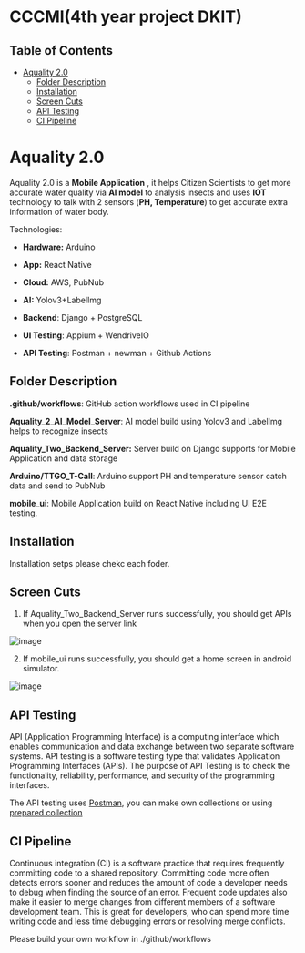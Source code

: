 # CCCMI(4th year project DKIT)

## Table of Contents

- [Aquality 2.0](#aquality)
  - [Folder Description](#folder-description)
  - [Installation](#installation)
  - [Screen Cuts](#screen-cuts)
  - [API Testing](#api-testing)
  - [CI Pipeline ](#ci-pipeline )

# Aquality 2.0

Aquality 2.0 is a **Mobile Application** , it helps Citizen Scientists to get more accurate water quality via **AI model** to analysis insects and uses **IOT** technology to talk with 2 sensors (**PH, Temperature**) to get accurate extra information of water body.

Technologies: 

- **Hardware:** Arduino

- **App:** React Native

- **Cloud:** AWS, PubNub 

- **AI:** Yolov3+LabelImg

- **Backend**: Django + PostgreSQL

- **UI Testing**: Appium + WendriveIO

- **API Testing**: Postman + newman + Github Actions

  

## Folder Description

**.github/workflows**: GitHub action workflows used in CI pipeline

**Aquality_2_AI_Model_Server**: AI model build using Yolov3 and LabelImg helps to recognize insects

**Aquality_Two_Backend_Server:**  Server build on Django supports for Mobile Application and data storage

**Arduino/TTGO_T-Call**: Arduino support PH and temperature sensor catch data and send to PubNub

**mobile_ui**: Mobile Application build on React Native including UI E2E testing.

## Installation

Installation setps please chekc each foder.

## Screen Cuts

   1. If Aquality_Two_Backend_Server runs successfully, you should get APIs when you open the server link
   
   ![image](https://cdn1.bbcode0.com/uploads/2021/2/11/7da074ece582146b6f1c4d04ad6dfcb2-full.jpg)

   2. If mobile_ui runs successfully, you should get a home screen in android simulator.
   
   ![image](https://cdn1.bbcode0.com/uploads/2021/2/11/f1fd4d8a6359fbac7257c0a2fc0ffcc7-full.png)

## API Testing
   
API (Application Programming Interface) is a computing interface which enables communication and data exchange between two separate software systems. API testing is a software testing type that validates Application Programming Interfaces (APIs). The purpose of API Testing is to check the functionality, reliability, performance, and security of the programming interfaces.
   
The API testing uses [Postman](https://www.postman.com/), you can make own collections or using [prepared collection](https://www.getpostman.com/collections/69a4df7d52a8dc4a21ee)
   
## CI Pipeline 
   
Continuous integration (CI) is a software practice that requires frequently committing code to a shared repository. Committing code more often detects errors sooner and reduces the amount of code a developer needs to debug when finding the source of an error. Frequent code updates also make it easier to merge changes from different members of a software development team. This is great for developers, who can spend more time writing code and less time debugging errors or resolving merge conflicts.
   
Please build your own workflow in ./github/workflows
   
